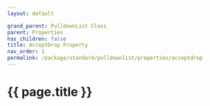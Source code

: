 ```yaml
---
layout: default

grand_parent: PulldownList Class
parent: Properties
has_children: false
title: AcceptDrop Property
nav_order: 1
permalink: /package/standard/pulldownlist/properties/acceptdrop
---
```

# {{ page.title }}
